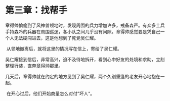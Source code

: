 # 第三章：找帮手

​		章得帅偷偷到了风神兽领地时，发现周围的兵力增加许多，戒备森严。有众多士兵手持森冷的兵器在周围巡逻，各小队之间几乎没有间隙。章得帅感觉要是凭自己一个人无法硬闯进去，这是他想到了死党吴仁耀。

​		从领地撤离后，就将这里的情况写在信上，寄给了吴仁耀。

​		吴仁耀接到信后，非常高兴，迫不及待地拆开，看到心中好友的处境和求助，立刻整理行装，直奔章得帅那里。

​		几天后，章得帅就在约定的地方见到了吴仁耀，两个久别重逢的老友开心地抱在一起。

​		在开心过后，他们开始商量怎么对付”坏人“。

​		
